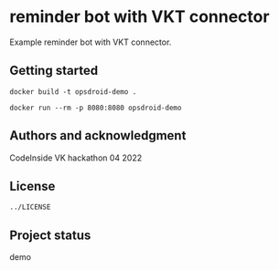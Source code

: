 # reminder bot with VKT connector

Example reminder bot with VKT connector.

## Getting started

```commandline
docker build -t opsdroid-demo .
```

```commandline
docker run --rm -p 8080:8080 opsdroid-demo
```

## Authors and acknowledgment

CodeInside VK hackathon 04 2022

## License

`../LICENSE`

## Project status

demo
